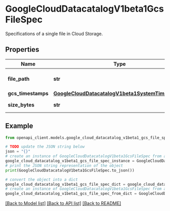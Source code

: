 # GoogleCloudDatacatalogV1beta1GcsFileSpec

Specifications of a single file in Cloud Storage.

## Properties

Name | Type | Description | Notes
------------ | ------------- | ------------- | -------------
**file_path** | **str** | Required. The full file path. Example: &#x60;gs://bucket_name/a/b.txt&#x60;. | [optional] 
**gcs_timestamps** | [**GoogleCloudDatacatalogV1beta1SystemTimestamps**](GoogleCloudDatacatalogV1beta1SystemTimestamps.md) |  | [optional] 
**size_bytes** | **str** | Output only. The size of the file, in bytes. | [optional] [readonly] 

## Example

```python
from openapi_client.models.google_cloud_datacatalog_v1beta1_gcs_file_spec import GoogleCloudDatacatalogV1beta1GcsFileSpec

# TODO update the JSON string below
json = "{}"
# create an instance of GoogleCloudDatacatalogV1beta1GcsFileSpec from a JSON string
google_cloud_datacatalog_v1beta1_gcs_file_spec_instance = GoogleCloudDatacatalogV1beta1GcsFileSpec.from_json(json)
# print the JSON string representation of the object
print(GoogleCloudDatacatalogV1beta1GcsFileSpec.to_json())

# convert the object into a dict
google_cloud_datacatalog_v1beta1_gcs_file_spec_dict = google_cloud_datacatalog_v1beta1_gcs_file_spec_instance.to_dict()
# create an instance of GoogleCloudDatacatalogV1beta1GcsFileSpec from a dict
google_cloud_datacatalog_v1beta1_gcs_file_spec_from_dict = GoogleCloudDatacatalogV1beta1GcsFileSpec.from_dict(google_cloud_datacatalog_v1beta1_gcs_file_spec_dict)
```
[[Back to Model list]](../README.md#documentation-for-models) [[Back to API list]](../README.md#documentation-for-api-endpoints) [[Back to README]](../README.md)


